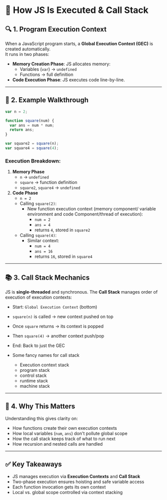 # 📘 How JS Is Executed & Call Stack

## 🔍 1. Program Execution Context
When a JavaScript program starts, a **Global Execution Context (GEC)** is created automatically.  
It runs in two phases:
- **Memory Creation Phase**: JS allocates memory:
  - Variables (`var`) → `undefined`
  - Functions → full definition
- **Code Execution Phase**: JS executes code line-by-line.

---

## 🧩 2. Example Walkthrough
```js
var n = 2;

function square(num) {
  var ans = num * num;
  return ans;
}

var square2 = square(n);
var square4 = square(4);
````

### Execution Breakdown:
1. **Memory Phase**
   * `n` → `undefined`
   * `square` → function definition
   * `square2`, `square4` → `undefined`
2. **Code Phase**
   * `n = 2`
   * Calling `square(2)`:
     * New function execution context (memory component/ variable environment and code Component/thread of execution):
       * `num = 2`
       * `ans = 4`
       * returns `4`, stored in `square2`
   * Calling `square(4)`:
     * Similar context:
       * `num = 4`
       * `ans = 16`
       * returns `16`, stored in `square4`

---

## 📚 3. Call Stack Mechanics
JS is **single-threaded** and synchronous. The **Call Stack** manages order of execution of execution contexts:
* Start: `Global Execution Context` (bottom)
* `square(n)` is called → new context pushed on top
* Once `square` returns → its context is popped
* Then `square(4)` → another context push/pop
* End: Back to just the GEC

* Some fancy names for call stack
  - Execution context stack
  - program stack
  - control stack
  - runtime stack
  - machine stack

---

## 🧠 4. Why This Matters
Understanding this gives clarity on:
* How functions create their own execution contexts
* How local variables (`num`, `ans`) don't pollute global scope
* How the call stack keeps track of what to run next
* How recursion and nested calls are handled

---

## ✅ Key Takeaways
* JS manages execution via **Execution Contexts** and **Call Stack**
* Two-phase execution ensures hoisting and safe variable access
* Each function invocation gets its own context
* Local vs. global scope controlled via context stacking

